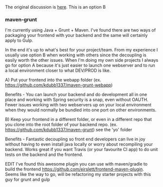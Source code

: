 The original discussion is [here](https://stackoverflow.com/questions/25855873/java-gulp-and-maven-folder-structure).
This is an option B

### maven-grunt
I'm currently using Java + Grunt + Maven. I've found there are two ways of packaging your frontend with your backend and the same will certainly apply to Gulp.

In the end it's up to what's best for your project/team. From my experience I usually use option B when working with others since the decoupling is easily worth the other issues. When I'm doing my own side projects I always go for option A because it's just easier to launch one webserver and to run a local environment closer to what DEV/PROD is like.

A) Put your frontend into the webapp folder (ex. https://github.com/kdubb1337/maven-grunt-webapp)

Benefits - You can launch your backend and do development all in one place and working with Spring security is a snap, even without OAUTH. Fewer issues working with two webservers up on your local environment when they would normally be bundled into one port on other environments.

B) Keep your frontend in a different folder, or even in a different repo that you clone into the root folder of your backend repo. (ex. https://github.com/kdubb1337/maven-grunt) see the 'yo' folder

Benefits - Fantastic decoupling so front end developers can live in joy without having to even install java locally or worry about recompiling your backend. Works great if you want Travis (or your favourite CI app) to do unit tests on the backend and the frontend.

EDIT I've found this awesome plugin you can use with maven/gradle to build the frontend https://github.com/eirslett/frontend-maven-plugin. Seems like the way to go, will be refactoring my starter projects with this guy for grunt and gulp
